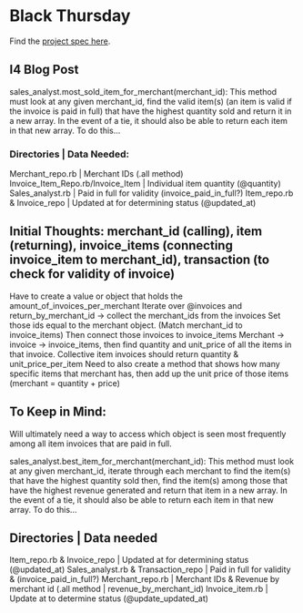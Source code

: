 # Black Thursday

Find the [project spec here](http://backend.turing.io/module1/projects/black_thursday/).

## I4 Blog Post 
sales_analyst.most_sold_item_for_merchant(merchant_id): This method must look at any given merchant_id, find the valid item(s) (an item is valid if the invoice is paid in full) that have the highest quantity sold and return it in a new array. In the event of a tie, it should also be able to return each item in that new array. To do this...

### Directories | Data Needed: 
Merchant_repo.rb | Merchant IDs (.all method)
Invoice_Item_Repo.rb/Invoice_Item | Individual item quantity (@quantity)
Sales_analyst.rb | Paid in full for validity  (invoice_paid_in_full?)
Item_repo.rb & Invoice_repo | Updated at for determining status (@updated_at)

## Initial Thoughts: merchant_id (calling), item (returning), invoice_items (connecting invoice_item to merchant_id), transaction (to check for validity of invoice)

Have to create a value or object that holds the amount_of_invoices_per_merchant
Iterate over @invoices and return_by_merchant_id → collect the merchant_ids from the invoices
Set those ids equal to the merchant object. (Match merchant_id to invoice_items)
Then connect those invoices to invoice_items
Merchant → invoice → invoice_items, then find quantity and unit_price of all the items in that invoice.
Collective item invoices should return quantity & unit_price_per_item
Need to also create a method that shows how many specific items that merchant has, then add up the unit price of those items (merchant = quantity + price)

## To Keep in Mind:
Will ultimately need a way to access which object is seen most frequently among all item invoices that are paid in full.

sales_analyst.best_item_for_merchant(merchant_id): This method must look at any given merchant_id, iterate through each merchant to find the item(s) that have the highest quantity sold then, find the item(s) among those that have the highest revenue generated and return that item in a new array. In the event of a tie, it should also be able to return each item in that new array. To do this…

## Directories | Data needed
Item_repo.rb & Invoice_repo | Updated at for determining status (@updated_at)
Sales_analyst.rb & Transaction_repo | Paid in full for validity &  (invoice_paid_in_full?)
Merchant_repo.rb | Merchant IDs & Revenue by merchant id (.all method | revenue_by_merchant_id)
Invoice_item.rb | Update at to determine status (@update_updated_at)
